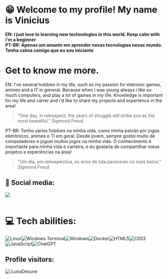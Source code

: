 # 😁 Welcome to my profile! My name is Vinicius

**EN: I just love to learning new technologies in this world. Keep calm with i'm a beginner**<br>
**PT-BR: Apenas um amante em aprender novas tecnologias nesse mundo. Tenha calma comigo que eu sou iniciante**

# Get to know me more.

EN: I've several hobbies in my life, such as my passion for eletronic games, animes and a IT in general. Because when i was young always i like so much computers, and play a lot of games in my life. Knowledge is important for my life and carrer and i'd like to share my projects and experience in the area!

> “One day, in retrospect, the years of struggle will strike you as the most beautiful.” Sigmond Freud

PT-BR: Tenho vários hobbies na minha vida, como minha paixão por jogos eletrônicos, animes e TI em geral. Desde jovem, sempre gostei muito de computadores e joguei muitos jogos na minha vida. O conhecimento é importante para minha vida e carreira, e eu gostaria de compartilhar meus projetos e experiências na área!

> "Um dia, em retrospectiva, os anos de luta parecerão os mais belos." Sigmond Freud

## 📱 Social media:
<div>
  <a href="https://www.linkedin.com/in/vinicius-marques-andrade-274147219" style="font-size: 24px" target="_blank"><img src="https://img.shields.io/static/v1?style=for-the-badge&message=LinkedIn&color=0A66C2&logo=LinkedIn&logoColor=FFFFFF&label="></a>
</div><br>


# 💻 Tech abilities:
![Linux](https://img.shields.io/badge/Linux-FCC624?style=for-the-badge&logo=linux&logoColor=black)![Windows Terminal](https://img.shields.io/badge/Windows%20Terminal-%234D4D4D.svg?style=for-the-badge&logo=windows-terminal&logoColor=white)![Windows](https://img.shields.io/badge/Windows-0078D6?style=for-the-badge&logo=windows&logoColor=white)![Docker](https://img.shields.io/badge/docker-%230db7ed.svg?style=for-the-badge&logo=docker&logoColor=white)![HTML5](https://img.shields.io/badge/html5-%23E34F26.svg?style=for-the-badge&logo=html5&logoColor=white)![CSS3](https://img.shields.io/badge/css3-%231572B6.svg?style=for-the-badge&logo=css3&logoColor=white)![JavaScript](https://img.shields.io/badge/javascript-%23323330.svg?style=for-the-badge&logo=javascript&logoColor=%23F7DF1E)![ChatGPT](https://img.shields.io/badge/chatGPT-74aa9c?style=for-the-badge&logo=openai&logoColor=white)

## Profile visitors:

![:LunaDesune](https://count.getloli.com/get/@:LunaDesune?theme=rule34)




